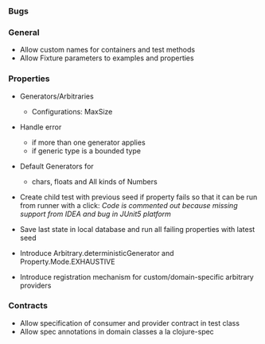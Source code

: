 ### Bugs

### General

- Allow custom names for containers and test methods
- Allow Fixture parameters to examples and properties

### Properties

- Generators/Arbitraries
  - Configurations: MaxSize
- Handle error 
  - if more than one generator applies
  - if generic type is a bounded type
- Default Generators for
  - chars, floats and All kinds of Numbers
- Create child test with previous seed if property fails so that it can be run from runner with a click:
  _Code is commented out because missing support from IDEA and bug in JUnit5 platform_

- Save last state in local database and run all failing properties with 
  latest seed

- Introduce Arbitrary.deterministicGenerator and Property.Mode.EXHAUSTIVE

- Introduce registration mechanism for custom/domain-specific arbitrary providers

### Contracts

- Allow specification of consumer and provider contract in test class
- Allow spec annotations in domain classes a la clojure-spec
